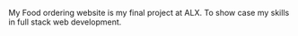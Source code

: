 My Food ordering website is my final project at ALX. To show
case my skills in full stack web development.
